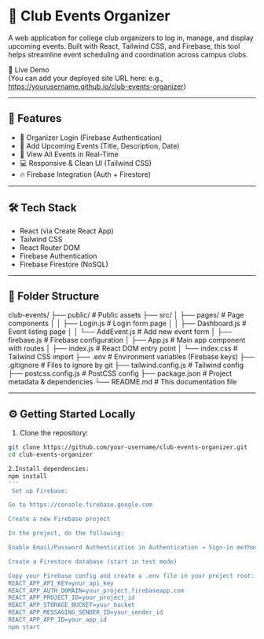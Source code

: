 # 🎉 Club Events Organizer

A web application for college club organizers to log in, manage, and display upcoming events. Built with React, Tailwind CSS, and Firebase, this tool helps streamline event scheduling and coordination across campus clubs.

🔗 Live Demo  
(You can add your deployed site URL here: e.g., https://yourusername.github.io/club-events-organizer)

---

## 🚀 Features

- 🔐 Organizer Login (Firebase Authentication)
- 📝 Add Upcoming Events (Title, Description, Date)
- 📅 View All Events in Real-Time
- 💻 Responsive & Clean UI (Tailwind CSS)
- 🔥 Firebase Integration (Auth + Firestore)

---

## 🛠️ Tech Stack

- React (via Create React App)
- Tailwind CSS
- React Router DOM
- Firebase Authentication
- Firebase Firestore (NoSQL)

---

## 📁 Folder Structure

club-events/
├── public/                     # Public assets
├── src/
│   ├── pages/                  # Page components
│   │   ├── Login.js            # Login form page
│   │   ├── Dashboard.js        # Event listing page
│   │   └── AddEvent.js         # Add new event form
│   ├── firebase.js             # Firebase configuration
│   ├── App.js                  # Main app component with routes
│   ├── index.js                # React DOM entry point
│   └── index.css               # Tailwind CSS import
├── .env                        # Environment variables (Firebase keys)
├── .gitignore                  # Files to ignore by git
├── tailwind.config.js          # Tailwind config
├── postcss.config.js           # PostCSS config
├── package.json                # Project metadata & dependencies
└── README.md                   # This documentation file


---

## ⚙️ Getting Started Locally

1. Clone the repository:

```bash
git clone https://github.com/your-username/club-events-organizer.git
cd club-events-organizer

2.Install dependencies:
npm install
'''
 Set up Firebase:

Go to https://console.firebase.google.com

Create a new Firebase project

In the project, do the following:

Enable Email/Password Authentication in Authentication → Sign-in method

Create a Firestore database (start in test mode)

Copy your Firebase config and create a .env file in your project root:
REACT_APP_API_KEY=your_api_key
REACT_APP_AUTH_DOMAIN=your_project.firebaseapp.com
REACT_APP_PROJECT_ID=your_project_id
REACT_APP_STORAGE_BUCKET=your_bucket
REACT_APP_MESSAGING_SENDER_ID=your_sender_id
REACT_APP_APP_ID=your_app_id
npm start

